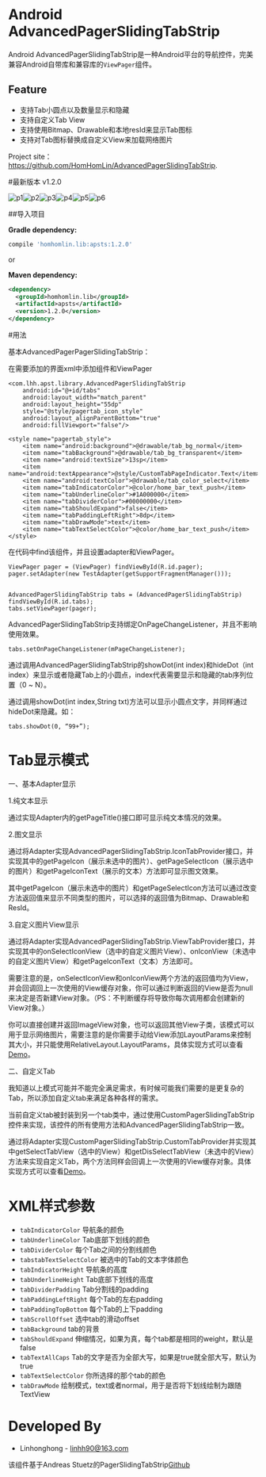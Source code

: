# Android AdvancedPagerSlidingTabStrip

Android AdvancedPagerSlidingTabStrip是一种Android平台的导航控件，完美兼容Android自带库和兼容库的`ViewPager`组件。

## Feature
 * 支持Tab小圆点以及数量显示和隐藏
 * 支持自定义Tab View
 * 支持使用Bitmap、Drawable和本地resId来显示Tab图标
 * 支持对Tab图标替换成自定义View来加载网络图片

Project site： <https://github.com/HomHomLin/AdvancedPagerSlidingTabStrip>.

#最新版本
v1.2.0


![p1](http://ww4.sinaimg.cn/mw1024/6e4e0c91gw1euym6rifr7j20810g2dgl.jpg)![p2](http://ww2.sinaimg.cn/bmiddle/6e4e0c91gw1euym6s3jw3j20810g2dgm.jpg)![p3](http://ww1.sinaimg.cn/bmiddle/6e4e0c91gw1euymy0xtn7j20810g2dgl.jpg)![p4](http://ww1.sinaimg.cn/bmiddle/6e4e0c91gw1ew6q3hxg7qj20k00zkdh8.jpg)![p5](http://ww4.sinaimg.cn/bmiddle/6e4e0c91gw1ew6q95gmllj20k00zk400.jpg)![p6](http://ww3.sinaimg.cn/bmiddle/6e4e0c91gw1ewb9a9y0kyj20k00zkmym.jpg)

##导入项目

**Gradle dependency:**
``` groovy
compile 'homhomlin.lib:apsts:1.2.0'
```

or

**Maven dependency:**
``` xml
<dependency>
  <groupId>homhomlin.lib</groupId>
  <artifactId>apsts</artifactId>
  <version>1.2.0</version>
</dependency>
```


#用法

基本AdvancedPagerPagerSlidingTabStrip：

在需要添加的界面xml中添加组件和ViewPager

    <com.lhh.apst.library.AdvancedPagerSlidingTabStrip
        android:id="@+id/tabs"
        android:layout_width="match_parent"
        android:layout_height="55dp"
        style="@style/pagertab_icon_style"
        android:layout_alignParentBottom="true"
        android:fillViewport="false"/>

    <style name="pagertab_style">
        <item name="android:background">@drawable/tab_bg_normal</item>
        <item name="tabBackground">@drawable/tab_bg_transparent</item>
        <item name="android:textSize">13sp</item>
        <item name="android:textAppearance">@style/CustomTabPageIndicator.Text</item>
        <item name="android:textColor">@drawable/tab_color_select</item>
        <item name="tabIndicatorColor">@color/home_bar_text_push</item>
        <item name="tabUnderlineColor">#1A000000</item>
        <item name="tabDividerColor">#00000000</item>
        <item name="tabShouldExpand">false</item>
        <item name="tabPaddingLeftRight">8dp</item>
        <item name="tabDrawMode">text</item>
        <item name="tabTextSelectColor">@color/home_bar_text_push</item>
    </style>

在代码中find该组件，并且设置adapter和ViewPager。

    ViewPager pager = (ViewPager) findViewById(R.id.pager);
    pager.setAdapter(new TestAdapter(getSupportFragmentManager()));


    AdvancedPagerSlidingTabStrip tabs = (AdvancedPagerSlidingTabStrip) findViewById(R.id.tabs);
    tabs.setViewPager(pager);


AdvancedPagerSlidingTabStrip支持绑定OnPageChangeListener，并且不影响使用效果。

    tabs.setOnPageChangeListener(mPageChangeListener);

通过调用AdvancedPagerSlidingTabStrip的showDot(int index)和hideDot（int index）来显示或者隐藏Tab上的小圆点，index代表需要显示和隐藏的tab序列位置（0 ~ N）。

通过调用showDot(int index,String txt)方法可以显示小圆点文字，并同样通过hideDot来隐藏。如：

    tabs.showDot(0, “99+”);

# Tab显示模式

一、基本Adapter显示

  1.纯文本显示

  通过实现Adapter内的getPageTitle()接口即可显示纯文本情况的效果。

  2.图文显示

  通过将Adapter实现AdvancedPagerSlidingTabStrip.IconTabProvider接口，并实现其中的getPageIcon（展示未选中的图片）、getPageSelectIcon（展示选中的图片）和getPageIconText（展示的文本）方法即可显示图文效果。

  其中getPageIcon（展示未选中的图片）和getPageSelectIcon方法可以通过改变方法返回值来显示不同类型的图片，可以选择的返回值为Bitmap、Drawable和ResId。

  3.自定义图片View显示

  通过将Adapter实现AdvancedPagerSlidingTabStrip.ViewTabProvider接口，并实现其中的onSelectIconView（选中的自定义图片View）、onIconView（未选中的自定义图片View）和getPageIconText（文本）方法即可。

  需要注意的是，onSelectIconView和onIconView两个方法的返回值均为View，并会回调回上一次使用的View缓存对象，你可以通过判断返回的View是否为null来决定是否新建View对象。（PS：不判断缓存将导致你每次调用都会创建新的View对象。）

  你可以直接创建并返回ImageView对象，也可以返回其他View子类，该模式可以用于显示网络图片，需要注意的是你需要手动给View添加LayoutParams来控制其大小，并只能使用RelativeLayout.LayoutParams，具体实现方式可以查看[Demo](https://github.com/HomHomLin/AdvancedPagerSlidingTabStrip/blob/master/app/src/main/java/com/lhh/apst/advancedpagerslidingtabstrip/ViewTabActivity.java)。

二、自定义Tab

  我知道以上模式可能并不能完全满足需求，有时候可能我们需要的是更复杂的Tab，所以添加自定义tab来满足各种各样的需求。

  当前自定义tab被封装到另一个tab类中，通过使用CustomPagerSlidingTabStrip控件来实现，该控件的所有使用方法和AdvancedPagerSlidingTabStrip一致。

  通过将Adapter实现CustomPagerSlidingTabStrip.CustomTabProvider并实现其中getSelectTabView（选中的View）和getDisSelectTabView（未选中的View）方法来实现自定义Tab，两个方法同样会回调上一次使用的View缓存对象。具体实现方式可以查看[Demo](https://github.com/HomHomLin/AdvancedPagerSlidingTabStrip/blob/master/app/src/main/java/com/lhh/apst/advancedpagerslidingtabstrip/CustomTabActivity.java)。

# XML样式参数

 * `tabIndicatorColor` 导航条的颜色
 * `tabUnderlineColor` Tab底部下划线的颜色
 * `tabDividerColor` 每个Tab之间的分割线颜色
 * `tabstabTextSelectColor` 被选中的Tab的文本字体颜色
 * `tabIndicatorHeight` 导航条的高度
 * `tabUnderlineHeight` Tab底部下划线的高度
 * `tabDividerPadding` Tab分割线的padding
 * `tabPaddingLeftRight` 每个Tab的左右padding
 * `tabPaddingTopBottom` 每个Tab的上下padding
 * `tabScrollOffset` 选中tab的滑动offset
 * `tabBackground` tab的背景
 * `tabShouldExpand` 伸缩情况，如果为真，每个tab都是相同的weight，默认是false
 * `tabTextAllCaps` Tab的文字是否为全部大写，如果是true就全部大写，默认为true
 * `tabTextSelectColor` 你所选择的那个tab的颜色
 * `tabDrawMode` 绘制模式，text或者normal，用于是否将下划线绘制为跟随TextView

# Developed By

 * Linhonghong - <linhh90@163.com>

 该组件基于Andreas Stuetz的PagerSlidingTabStrip[Github](https://github.com/astuetz/PagerSlidingTabStrip/)

